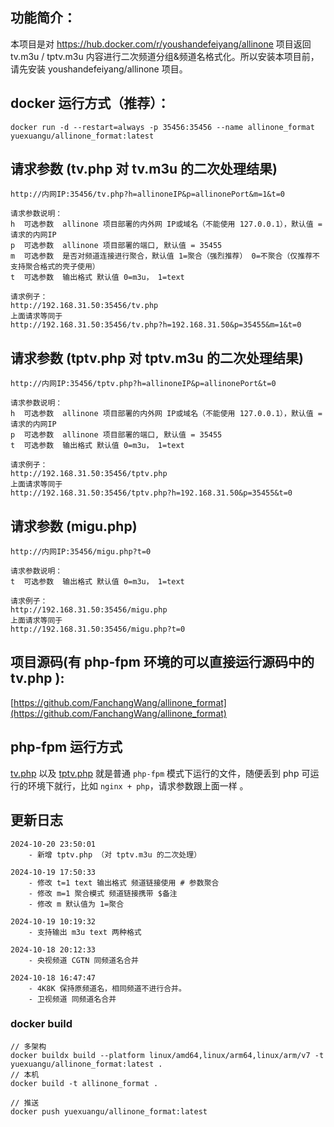 ## 功能简介：
本项目是对 https://hub.docker.com/r/youshandefeiyang/allinone 项目返回 tv.m3u / tptv.m3u 内容进行二次频道分组&频道名格式化。所以安装本项目前，请先安装 youshandefeiyang/allinone 项目。

## docker 运行方式（推荐）：
```text
docker run -d --restart=always -p 35456:35456 --name allinone_format yuexuangu/allinone_format:latest
```

## 请求参数 (tv.php 对 tv.m3u 的二次处理结果)
```text
http://内网IP:35456/tv.php?h=allinoneIP&p=allinonePort&m=1&t=0

请求参数说明：
h  可选参数  allinone 项目部署的内外网 IP或域名（不能使用 127.0.0.1），默认值 = 请求的内网IP
p  可选参数  allinone 项目部署的端口, 默认值 = 35455
m  可选参数  是否对频道连接进行聚合，默认值 1=聚合（强烈推荐） 0=不聚合（仅推荐不支持聚合格式的壳子使用）
t  可选参数  输出格式 默认值 0=m3u， 1=text

请求例子：
http://192.168.31.50:35456/tv.php
上面请求等同于
http://192.168.31.50:35456/tv.php?h=192.168.31.50&p=35455&m=1&t=0
```

## 请求参数 (tptv.php 对 tptv.m3u 的二次处理结果)
```text
http://内网IP:35456/tptv.php?h=allinoneIP&p=allinonePort&t=0

请求参数说明：
h  可选参数  allinone 项目部署的内外网 IP或域名（不能使用 127.0.0.1），默认值 = 请求的内网IP
p  可选参数  allinone 项目部署的端口, 默认值 = 35455
t  可选参数  输出格式 默认值 0=m3u， 1=text

请求例子：
http://192.168.31.50:35456/tptv.php
上面请求等同于
http://192.168.31.50:35456/tptv.php?h=192.168.31.50&p=35455&t=0
```
## 请求参数 (migu.php)
```text
http://内网IP:35456/migu.php?t=0

请求参数说明：
t  可选参数  输出格式 默认值 0=m3u， 1=text

请求例子：
http://192.168.31.50:35456/migu.php
上面请求等同于
http://192.168.31.50:35456/migu.php?t=0
```

## 项目源码(有 php-fpm 环境的可以直接运行源码中的 tv.php ):
[https://github.com/FanchangWang/allinone_format](https://github.com/FanchangWang/allinone_format)

## php-fpm 运行方式
[tv.php](./tv.php) 以及 [tptv.php](./tptv.php) 就是普通 `php-fpm` 模式下运行的文件，随便丢到 php 可运行的环境下就行，比如 `nginx + php`，请求参数跟上面一样 。

## 更新日志
```text
2024-10-20 23:50:01
    - 新增 tptv.php （对 tptv.m3u 的二次处理）

2024-10-19 17:50:33
    - 修改 t=1 text 输出格式 频道链接使用 # 参数聚合
    - 修改 m=1 聚合模式 频道链接携带 $备注 
    - 修改 m 默认值为 1=聚合

2024-10-19 10:19:32
    - 支持输出 m3u text 两种格式

2024-10-18 20:12:33
    - 央视频道 CGTN 同频道名合并

2024-10-18 16:47:47
    - 4K8K 保持原频道名，相同频道不进行合并。
    - 卫视频道 同频道名合并
```


### docker build
```text
// 多架构
docker buildx build --platform linux/amd64,linux/arm64,linux/arm/v7 -t yuexuangu/allinone_format:latest .
// 本机
docker build -t allinone_format .

// 推送
docker push yuexuangu/allinone_format:latest
```